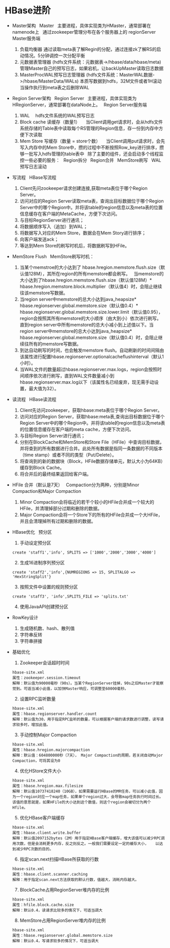 # HBase进阶
- Master架构
&ensp;Master
&ensp;主要进程，具体实现类为HMaster，通常部署在namenode上
&ensp;通过zookeeper管理分布在各个服务器上的 regionServer
&ensp;Master服务端
	1. 负载均衡器
		通过读取meta表了解Regin的分配，通过连接zk了解RS的启动情况。5分钟调控一次分配平衡
	2. 元数据表管理器 (hdfs文件系统：元数据表->/hbase/data/hbase/meta)
		管理Master自己的预写日志，如果宕机，让backUpMaster读取日志数据
	3. MasterProcWAL预写日志管理器 (hdfs文件系统：MasterWAL数据->/hbase/MasterData/WALs)
		本质写数据到hdfs，32M文件或者1H滚动当操作执行到meta表之后删除WAL

- Region Server架构
&ensp;Region Server
&ensp;主要进程，具体实现类为HRegionServer，通常部署在dataNode上。
&ensp;Region Server服务端
	1. WAL
&ensp;&ensp;hdfs文件系统的WAL预写日志
	2. Block cache 读缓存（数量1）
&ensp;&ensp;当Client调用get请求时，会从hdfs文件系统存储的Table表中读取每个RS管理的Region信息，存一份到内存中方便下次读取
	3. Mem Store 写缓存（数量 = store个数）
&ensp;&ensp;当Client调用put请求时，会先写入内存中的Mem Store中，攒的过程中不断按照Row_key进行排序，攒够一批写入hdfs管理的table表中
&ensp;除了主要的组件，还会启动多个线程监控一些必要的服务：
&ensp;Region拆分
&ensp;Region合并
&ensp;MemStore刷写
&ensp;WAL预写日志滚动

- 写流程
&ensp;HBase写流程
	1. Client先问zookeeper请求创建连接,获取meta表位于哪个Region Server。
	2. 访问对应的Region Server读取meta表，查询出目标数据位于哪个Region Server中的哪个Region中。并将该table的region信息以及meta表的位置信息缓存在客户端的MetaCache，方便下次访问。
	3. 与目标RegionServer进行通讯；
	4. 将数据顺序写入（追加）到WAL；
	5. 将数据写入对应的Mem Store，数据会在Mem Story进行排序；
	6. 向客户端发送ack；
	7. 等达到Mem Store的刷写时机后，将数据刷写到HFile。

- MemStore Flush
&ensp;MemStore刷写时机：
	1. 当某个memstroe的大小达到了 hbase.hregion.memstore.flush.size（默认值128M），其所在region的所有memstore都会刷写。
&ensp;当memstore的大小达到了hbase.hregion.memstore.flush.size（默认值128M）* hbase.hregion.memstore.block.multiplier（默认值4）时，会阻止继续往该memstore写数据。
	2. 当region server中memstore的总大小达到java_heapsize* hbase.regionserver.global.memstore.size（默认值0.4）* hbase.regionserver.global.memstore.size.lower.limit（默认值0.95），region会按照其所有memstore的大小顺序（由大到小）依次进行刷写。直到region server中所有memstore的总大小减小到上述值以下。当region server中memstore的总大小达到java_heapsize* hbase.regionserver.global.memstore.size（默认值0.4）时，会阻止继续往所有的memstore写数据。
	3. 到达自动刷写的时间，也会触发memstore flush。自动刷新的时间间隔由该属性进行配置hbase.regionserver.optionalcacheflushinterval（默认1小时）。
	4. 当WAL文件的数量超过hbase.regionserver.max.logs，region会按照时间顺序依次进行刷写，直到WAL文件数量减小到hbase.regionserver.max.log以下（该属性名已经废弃，现无需手动设置，最大值为32）。

- 读流程
&ensp;HBase读流程
	1. Client先访问zookeeper，获取hbase:meta表位于哪个Region Server。
	2. 访问对应的Region Server，获取hbase:meta表,查询出目标数据位于哪个Region Server中的哪个Region中。并将该table的region信息以及meta表的位置信息缓存在客户端的meta cache，方便下次访问。
	3. 与目标Region Server进行通讯；
	4. 分别在BlockCache和MemStore和Store File（HFile）中查询目标数据，并将查到的所有数据进行合并。此处所有数据是指同一条数据的不同版本（time stamp）或者不同的类型（Put/Delete）。
	5. 将查询到的新的数据块（Block，HFile数据存储单元，默认大小为64KB）缓存到Block Cache。
	6. 将合并后的最终结果返回给客户端。

- HFile 合并（默认是7天）
&ensp;Compaction分为两种，分别是Minor Compaction和Major Compaction
	1. Minor Compaction会将临近的若干个较小的HFile合并成一个较大的HFile，并清理掉部分过期和删除的数据。
	2. Major Compaction会将一个Store下的所有的HFile合并成一个大HFile，并且会清理掉所有过期和删除的数据。

- HBase优化
&ensp;预分区
	1. 手动设定预分区
	```
	create 'staff1','info', SPLITS => ['1000','2000','3000','4000']
	```
	2. 生成16进制序列预分区
	```
	create 'staff2','info',{NUMREGIONS => 15, SPLITALGO => 'HexStringSplit'}
	```
	3. 按照文件中设置的规则预分区
	```
	create 'staff3', 'info',SPLITS_FILE => 'splits.txt'
	```
	4. 使用JavaAPI创建预分区

- RowKey设计
	1. 生成随机数、hash、散列值
	2. 字符串反转
	3. 字符串拼接

- 基础优化
	1. Zookeeper会话超时时间
	```
	hbase-site.xml
	属性：zookeeper.session.timeout
	解释：默认值为90000毫秒（90s）。当某个RegionServer挂掉，90s之后Master才能察觉到。可适当减小此值，以加快Master响应，可调整至60000毫秒。
	```
	2. 设置RPC监听数量
	```
	hbase-site.xml
	属性：hbase.regionserver.handler.count
	解释：默认值为30，用于指定RPC监听的数量，可以根据客户端的请求数进行调整，读写请求较多时，增加此值。
	```
	3. 手动控制Major Compaction
	```
	hbase-site.xml
	属性：hbase.hregion.majorcompaction
	解释：默认值：604800000秒（7天）， Major Compaction的周期，若关闭自动Major Compaction，可将其设为0
	```
	4. 优化HStore文件大小
	```
	hbase-site.xml
	属性：hbase.hregion.max.filesize
	解释：默认值10737418240（10GB），如果需要运行HBase的MR任务，可以减小此值，因为一个region对应一个map任务，如果单个region过大，会导致map任务执行时间过长。该值的意思就是，如果HFile的大小达到这个数值，则这个region会被切分为两个Hfile。
	```
	5. 优化HBase客户端缓存
	```
	hbase-site.xml
	属性：hbase.client.write.buffer
	解释：默认值2097152bytes（2M）用于指定HBase客户端缓存，增大该值可以减少RPC调用次数，但是会消耗更多内存，反之则反之。一般我们需要设定一定的缓存大小，	以达到减少RPC次数的目的。
	```
	6. 指定scan.next扫描HBase所获取的行数
	```
	hbase-site.xml
	属性：hbase.client.scanner.caching
	解释：用于指定scan.next方法获取的默认行数，值越大，消耗内存越大。
	```
	7. BlockCache占用RegionServer堆内存的比例
	```
	hbase-site.xml
	属性：hfile.block.cache.size
	解释：默认0.4，读请求比较多的情况下，可适当调大
	```
	8. MemStore占用RegionServer堆内存的比例
	```
	hbase-site.xml
	属性：hbase.regionserver.global.memstore.size
	解释：默认0.4，写请求较多的情况下，可适当调大
	```